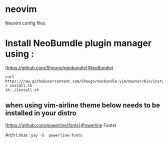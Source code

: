 # neovim
Neovim config files

# Install NeoBumdle plugin manager using  : 

[https://github.com/Shougo/neobundle](NeoBundle)

```
curl https://raw.githubusercontent.com/Shougo/neobundle.vim/master/bin/install.sh > install.sh
sh ./install.sh
```
## when using vim-airline theme below needs to be installed in your distro
[https://github.com/powerline/fonts](Powerline Fonts)

Arch Linux : `yay -S  powerline-fonts`
